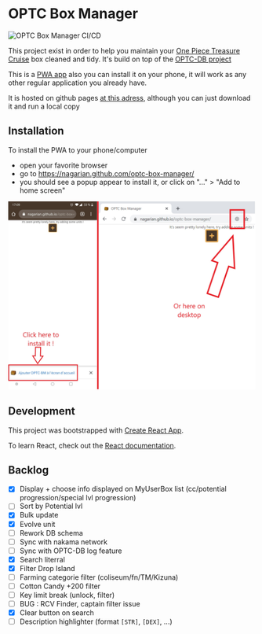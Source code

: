 # OPTC Box Manager

![OPTC Box Manager CI/CD](https://github.com/Nagarian/optc-box-manager/workflows/CI/CD/badge.svg?branch=master)

This project exist in order to help you maintain your [One Piece Treasure Cruise](https://optc-ww.channel.or.jp/en/) box cleaned and tidy.
It's build on top of the [OPTC-DB project](https://github.com/optc-db/optc-db.github.io)

This is a [PWA app](https://web.dev/progressive-web-apps/) also you can install it on your phone, it will work as any other regular application you already have.

It is hosted on github pages [at this adress](https://nagarian.github.com/optc-box-manager/), although you can just download it and run a local copy

## Installation

To install the PWA to your phone/computer

- open your favorite browser
- go to <https://nagarian.github.com/optc-box-manager/>
- you should see a popup appear to install it, or click on "..." > "Add to home screen"

![Popup to install the app](./docs/images/add_to_screen.jpg)

## Development

This project was bootstrapped with [Create React App](https://github.com/facebook/create-react-app).

To learn React, check out the [React documentation](https://reactjs.org/).

## Backlog

- [x] Display + choose info displayed on MyUserBox list (cc/potential progression/special lvl progression)
- [ ] Sort by Potential lvl
- [x] Bulk update
- [x] Evolve unit
- [ ] Rework DB schema
- [ ] Sync with nakama network
- [ ] Sync with OPTC-DB log feature
- [x] Search literral
- [x] Filter Drop Island
- [ ] Farming categorie filter (coliseum/fn/TM/Kizuna)
- [ ] Cotton Candy +200 filter
- [ ] Key limit break (unlock, filter)
- [ ] BUG : RCV Finder, captain filter issue
- [x] Clear button on search
- [ ] Description highlighter (format `[STR]`, `[DEX]`, ...)
